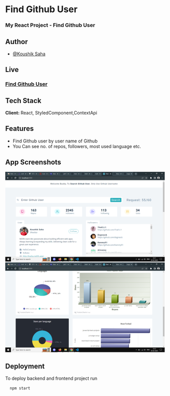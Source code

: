 # **Find Github User**

### My React Project - Find Github User

## Author

- [@Koushik Saha](https://www.github.com/koushikwebdev)

## Live

### **[Find Github User](https://finddev.netlify.app)**

## Tech Stack

**Client:** React, StyledComponent,ContextApi

## Features

- Find Github user by user name of Github
- You Can see no. of repos, followers, most used language etc.

## App Screenshots

![App Screenshot](src/images/overview1.png)
![App Screenshot](src/images/overview2.png)

## Deployment

To deploy backend and frontend project run

```bash
  npm start
```
